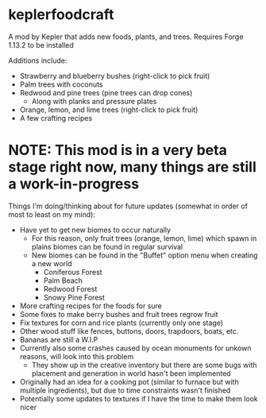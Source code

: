 # keplerfoodcraft
A mod by Kepler that adds new foods, plants, and trees. Requires Forge 1.13.2 to be installed

Additions include:

- Strawberry and blueberry bushes (right-click to pick fruit)
- Palm trees with coconuts
- Redwood and pine trees (pine trees can drop cones)
  - Along with planks and pressure plates
- Orange, lemon, and lime trees (right-click to pick fruit)
- A few crafting recipes

# NOTE: This mod is in a very beta stage right now, many things are still a work-in-progress

Things I'm doing/thinking about for future updates (somewhat in order of most to least on my mind):

- Have yet to get new biomes to occur naturally
  - For this reason, only fruit trees (orange, lemon, lime) which spawn in plains biomes can be found in regular survival
  - New biomes can be found in the "Buffet" option menu when creating a new world
    - Coniferous Forest
    - Palm Beach
    - Redwood Forest
    - Snowy Pine Forest
- More crafting recipes for the foods for sure
- Some fixes to make berry bushes and fruit trees regrow fruit
- Fix textures for corn and rice plants (currently only one stage)
- Other wood stuff like fences, buttons, doors, trapdoors, boats, etc.
- Bananas are still a W.I.P
- Currently also some crashes caused by ocean monuments for unkown reasons, will look into this problem
  - They show up in the creative inventory but there are some bugs with placement and generation in world hasn't been implemented
- Originally had an idea for a cooking pot (similar to furnace but with multiple ingredients), but due to time constraints wasn't finished
- Potentially some updates to textures if I have the time to make them look nicer
